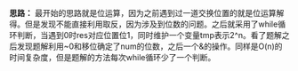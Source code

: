 **思路：** 最开始的思路就是位运算，因为之前遇到过一道交换位置的就是位运算解得。但是发现不能直接利用取反，因为涉及到位数的问题。之后就采用了while循环判断，当遇到0时res对应位置位1，同时维护一个变量tmp表示2^n。看了题解之后发现题解利用~0和移位确定了num的位数，之后一个&的操作。同样是O(n)的时间复杂度，但是题解的方法每次while循环少了一个判断。

